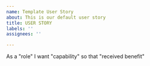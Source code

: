 ```yaml
---
name: Template User Story
about: This is our default user story
title: USER STORY
labels: ''
assignees: ''

---
```


As a "role" I want "capability" so that "received benefit"
